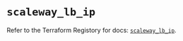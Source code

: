 # `scaleway_lb_ip`

Refer to the Terraform Registory for docs: [`scaleway_lb_ip`](https://registry.terraform.io/providers/scaleway/scaleway/2.39.0/docs/resources/lb_ip).
